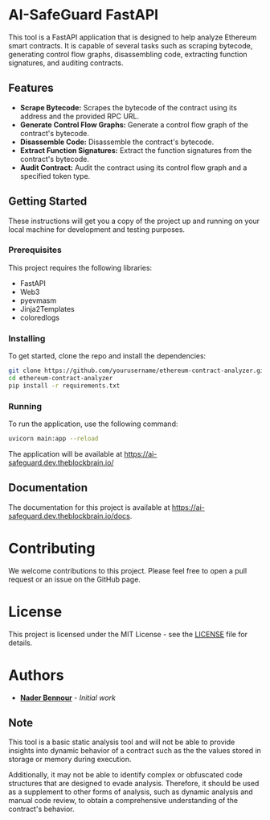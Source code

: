 # AI-SafeGuard FastAPI

This tool is a FastAPI application that is designed to help analyze Ethereum smart contracts. It is capable of several tasks such as scraping bytecode, generating control flow graphs, disassembling code, extracting function signatures, and auditing contracts.

## Features

- **Scrape Bytecode:** Scrapes the bytecode of the contract using its address and the provided RPC URL.
- **Generate Control Flow Graphs:** Generate a control flow graph of the contract's bytecode.
- **Disassemble Code:** Disassemble the contract's bytecode.
- **Extract Function Signatures:** Extract the function signatures from the contract's bytecode.
- **Audit Contract:** Audit the contract using its control flow graph and a specified token type.

## Getting Started

These instructions will get you a copy of the project up and running on your local machine for development and testing purposes.

### Prerequisites

This project requires the following libraries: 

- FastAPI
- Web3
- pyevmasm
- Jinja2Templates
- coloredlogs

### Installing

To get started, clone the repo and install the dependencies:

```bash
git clone https://github.com/yourusername/ethereum-contract-analyzer.git
cd ethereum-contract-analyzer
pip install -r requirements.txt
```

### Running

To run the application, use the following command:

```bash
uvicorn main:app --reload
```

The application will be available at https://ai-safeguard.dev.theblockbrain.io/

## Documentation

The documentation for this project is available at https://ai-safeguard.dev.theblockbrain.io/docs.

# Contributing

We welcome contributions to this project. Please feel free to open a pull request or an issue on the GitHub page.


# License

This project is licensed under the MIT License - see the [LICENSE](LICENSE) file for details.

# Authors

- **[Nader Bennour](www.linkedin.com/in/naderfyi)** - *Initial work*

## Note

This tool is a basic static analysis tool and will not be able to provide insights into dynamic behavior of a contract such as the the values stored in storage or memory during execution. 

Additionally, it may not be able to identify complex or obfuscated code structures that are designed to evade analysis. Therefore, it should be used as a supplement to other forms of analysis, such as dynamic analysis and manual code review, to obtain a comprehensive understanding of the contract's behavior.
